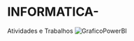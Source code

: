 # INFORMATICA-
Atividades e Trabalhos 
![GraficoPowerBI](https://github.com/luantutugithub/INFORMATICA-/assets/162647449/8c221651-a687-4828-a915-aae56172c445)
